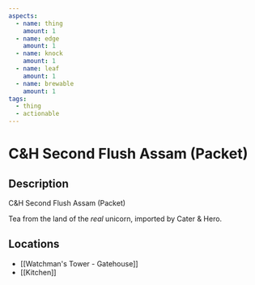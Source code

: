 ```yaml
---
aspects:
  - name: thing
    amount: 1
  - name: edge
    amount: 1
  - name: knock
    amount: 1
  - name: leaf
    amount: 1
  - name: brewable
    amount: 1
tags:
  - thing
  - actionable
---
```


# C&H Second Flush Assam (Packet)

## Description
C&H Second Flush Assam  (Packet)

Tea from the land of the <i>real</i> unicorn, imported by Cater & Hero.
## Locations
- [[Watchman's Tower - Gatehouse]]
- [[Kitchen]]